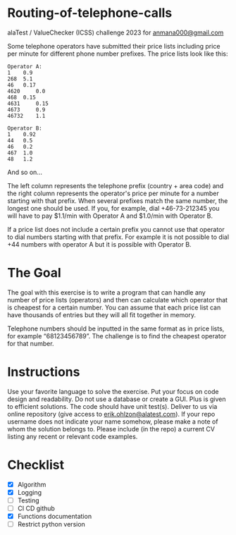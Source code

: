# Routing-of-telephone-calls

alaTest / ValueChecker (ICSS) challenge 2023 for anmana000@gmail.com

Some telephone operators have submitted their price lists including price per minute for different phone number prefixes. The price lists look like this:

```
Operator A:
1	 0.9
268	 5.1
46	 0.17
4620	 0.0
468	 0.15
4631	 0.15
4673	 0.9
46732	 1.1

Operator B:
1	 0.92
44	 0.5
46	 0.2
467	 1.0
48	 1.2
```

And so on...

The left column represents the telephone prefix (country + area code) and the right column represents the operator's price per minute for a number starting with that prefix. When several prefixes match the same number, the longest one should be used. If you, for example, dial +46-73-212345 you will have to pay \$1.1/min with Operator A and \$1.0/min with Operator B.

If a price list does not include a certain prefix you cannot use that operator to dial numbers starting with that prefix. For example it is not possible to dial +44 numbers with operator A but it is possible with Operator B.

# The Goal

The goal with this exercise is to write a program that can handle any number of price lists (operators) and then can calculate which operator that is cheapest for a certain number. You can assume that each price list can have thousands of entries but they will all fit together in memory.

Telephone numbers should be inputted in the same format as in price lists, for example “68123456789”. The challenge is to find the cheapest operator for that number.

# Instructions

Use your favorite language to solve the exercise.
Put your focus on code design and readability.
Do not use a database or create a GUI.
Plus is given to efficient solutions.
The code should have unit test(s).
Deliver to us via online repository (give access to erik.ohlzon@alatest.com). If your repo username does not indicate your name somehow, please make a note of whom the solution belongs to.
Please include (in the repo) a current CV listing any recent or relevant code examples.

# Checklist

- [x] Algorithm
- [x] Logging
- [ ] Testing
- [ ] CI CD github
- [x] Functions documentation
- [ ] Restrict python version
